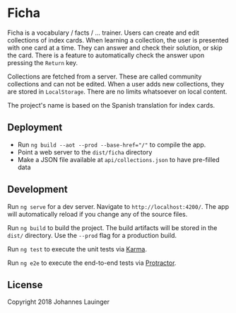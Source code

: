 # Ficha

Ficha is a vocabulary / facts / ... trainer. Users can create and edit collections of index cards.
When learning a collection, the user is presented with one card at a time. They can answer and
check their solution, or skip the card. There is a feature to automatically check the answer upon
pressing the `Return` key.

Collections are fetched from a server. These are called community collections and can not be edited.
When a user adds new collections, they are stored in `LocalStorage`. There are no limits whatsoever
on local content.

The project's name is based on the Spanish translation for index cards.


## Deployment

 - Run `ng build --aot --prod --base-href="/"` to compile the app.
 - Point a web server to the `dist/ficha` directory
 - Make a JSON file available at `api/collections.json` to have pre-filled data


## Development

Run `ng serve` for a dev server. Navigate to `http://localhost:4200/`.
The app will automatically reload if you change any of the source files.

Run `ng build` to build the project. The build artifacts will be stored in 
the `dist/` directory. Use the `--prod` flag for a production build.

Run `ng test` to execute the unit tests via [Karma](https://karma-runner.github.io).

Run `ng e2e` to execute the end-to-end tests via [Protractor](http://www.protractortest.org/).


## License

Copyright 2018 Johannes Lauinger
